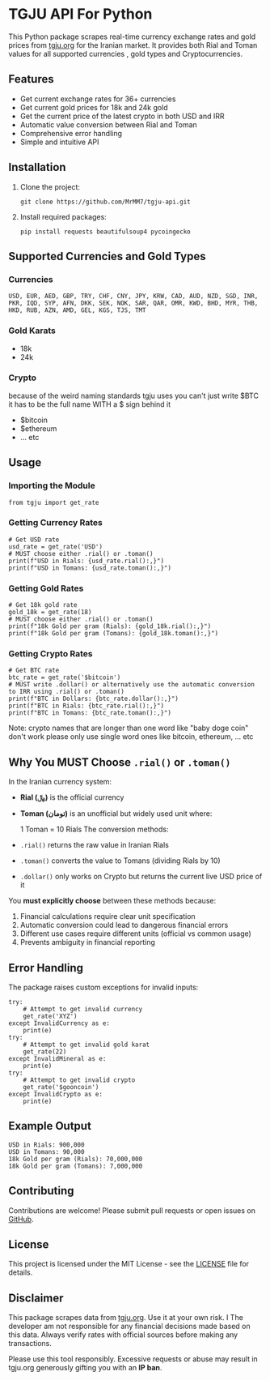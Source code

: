 # TGJU API For Python

This Python package scrapes real-time currency exchange rates and gold prices from [tgju.org](https://www.tgju.org) for the Iranian market. It provides both Rial and Toman values for all supported currencies , gold types and Cryptocurrencies.

## Features

- Get current exchange rates for 36+ currencies
- Get current gold prices for 18k and 24k gold
- Get the current price of the latest crypto in both USD and IRR
- Automatic value conversion between Rial and Toman
- Comprehensive error handling
- Simple and intuitive API

## Installation

1.  Clone the project:

    ```
    git clone https://github.com/MrMM7/tgju-api.git
    ```

2.  Install required packages:

    ```
    pip install requests beautifulsoup4 pycoingecko
    ```

## Supported Currencies and Gold Types

### Currencies

```
USD, EUR, AED, GBP, TRY, CHF, CNY, JPY, KRW, CAD, AUD, NZD, SGD, INR,
PKR, IQD, SYP, AFN, DKK, SEK, NOK, SAR, QAR, OMR, KWD, BHD, MYR, THB,
HKD, RUB, AZN, AMD, GEL, KGS, TJS, TMT
```

### Gold Karats

- 18k
- 24k

### Crypto

because of the weird naming standards tgju uses you can't just write $BTC it has to be the full name WITH a $ sign behind it

- $bitcoin
- $ethereum
- ... etc
  
## Usage

### Importing the Module

```
from tgju import get_rate
```

### Getting Currency Rates

```
# Get USD rate
usd_rate = get_rate('USD')
# MUST choose either .rial() or .toman()
print(f"USD in Rials: {usd_rate.rial():,}")
print(f"USD in Tomans: {usd_rate.toman():,}")
```

### Getting Gold Rates

```
# Get 18k gold rate
gold_18k = get_rate(18)
# MUST choose either .rial() or .toman()
print(f"18k Gold per gram (Rials): {gold_18k.rial():,}")
print(f"18k Gold per gram (Tomans): {gold_18k.toman():,}")
```

### Getting Crypto Rates

```
# Get BTC rate
btc_rate = get_rate('$bitcoin')
# MUST write .dollar() or alternatively use the automatic conversion to IRR using .rial() or .toman()
print(f"BTC in Dollars: {btc_rate.dollar():,}")
print(f"BTC in Rials: {btc_rate.rial():,}")
print(f"BTC in Tomans: {btc_rate.toman():,}")
```

Note: crypto names that are longer than one word like "baby doge coin" don't work please only use single word ones like bitcoin, ethereum, ... etc

## Why You MUST Choose `.rial()` or `.toman()`

In the Iranian currency system:

- **Rial (﷼)** is the official currency
- **Toman (تومان)** is an unofficial but widely used unit where:

  1 Toman = 10 Rials
  The conversion methods:

- `.rial()` returns the raw value in Iranian Rials
- `.toman()` converts the value to Tomans (dividing Rials by 10)
- `.dollar()` only works on Crypto but returns the current live USD price of it

You **must explicitly choose** between these methods because:

1.  Financial calculations require clear unit specification
2.  Automatic conversion could lead to dangerous financial errors
3.  Different use cases require different units (official vs common usage)
4.  Prevents ambiguity in financial reporting

## Error Handling

The package raises custom exceptions for invalid inputs:

```
try:
    # Attempt to get invalid currency
    get_rate('XYZ')
except InvalidCurrency as e:
    print(e)
try:
    # Attempt to get invalid gold karat
    get_rate(22)
except InvalidMineral as e:
    print(e)
try:
    # Attempt to get invalid crypto
    get_rate('$gooncoin')
except InvalidCrypto as e:
    print(e)
```

## Example Output

```
USD in Rials: 900,000
USD in Tomans: 90,000
18k Gold per gram (Rials): 70,000,000
18k Gold per gram (Tomans): 7,000,000
```

## Contributing

Contributions are welcome! Please submit pull requests or open issues on [GitHub](https://github.com/MrMM7/tgju-api).

## License

This project is licensed under the MIT License - see the [LICENSE](LICENSE) file for details.

## Disclaimer

This package scrapes data from [tgju.org](https://tgju.org). Use it at your own risk. I The developer am not responsible for any financial decisions made based on this data. Always verify rates with official sources before making any transactions.

Please use this tool responsibly. Excessive requests or abuse may result in tgju.org generously gifting you with an **IP ban**.

